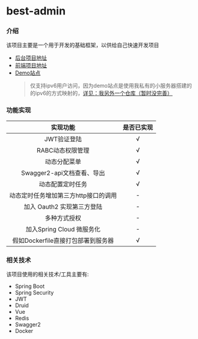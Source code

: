 # best-admin

### 介绍
该项目主要是一个用于开发的基础框架，以供给自己快速开发项目

* [后台项目地址](https://github.com/shanzhaozhen/best-server)
* [前端项目地址](https://github.com/shanzhaozhen/best-client)
* [Demo站点](http://best.loogoos.tk)
    > 仅支持ipv6用户访问，因为demo站点是使用我私有的小服务器搭建的的ipv6的方式映射的，[详见：我另外一个仓库（暂时没完善）](https://github.com/shanzhaozhen/MyNAS)

### 功能实现
实现功能 | 是否已实现
:---:|:---:
JWT验证登陆 | √
RABC动态权限管理 | √
动态分配菜单 | √
Swagger2-api文档查看、导出 | √
动态配置定时任务 | √
动态定时任务增加第三方http接口的调用 | -
加入 Oauth2 实现第三方登陆 | -
多种方式授权 | -
加入Spring Cloud 微服务化 | -
假如Dockerfile直接打包部署到服务器|√ 

### 相关技术
该项目使用的相关技术/工具主要有:
* Spring Boot
* Spring Security
* JWT
* Druid
* Vue
* Redis
* Swagger2
* Docker